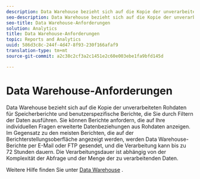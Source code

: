 ```yaml
---
description: Data Warehouse bezieht sich auf die Kopie der unverarbeiteten Rohdaten für Speicherberichte und benutzerspezifische Berichte, die Sie durch Filtern der Daten ausführen. Sie können Berichte anfordern, die auf Ihre individuellen Fragen erweiterte Datenbeziehungen aus Rohdaten anzeigen. Im Gegensatz zu den meisten Berichten, die auf der Berichterstellungsoberfläche angezeigt werden, werden Data Warehouse-Berichte per E-Mail oder FTP gesendet, und die Verarbeitung kann bis zu 72 Stunden dauern. Die Verarbeitungsdauer ist abhängig von der Komplexität der Abfrage und der Menge der zu verarbeitenden Daten.
seo-description: Data Warehouse bezieht sich auf die Kopie der unverarbeiteten Rohdaten für Speicherberichte und benutzerspezifische Berichte, die Sie durch Filtern der Daten ausführen. Sie können Berichte anfordern, die auf Ihre individuellen Fragen erweiterte Datenbeziehungen aus Rohdaten anzeigen. Im Gegensatz zu den meisten Berichten, die auf der Berichterstellungsoberfläche angezeigt werden, werden Data Warehouse-Berichte per E-Mail oder FTP gesendet, und die Verarbeitung kann bis zu 72 Stunden dauern. Die Verarbeitungsdauer ist abhängig von der Komplexität der Abfrage und der Menge der zu verarbeitenden Daten.
seo-title: Data Warehouse-Anforderungen
solution: Analytics
title: Data Warehouse-Anforderungen
topic: Reports and Analytics
uuid: 586d3c8c-244f-4d47-8f93-230f166afaf9
translation-type: tm+mt
source-git-commit: a2c38c2cf3a2c1451e2c60e003ebe1fa9bfd145d

---
```



# Data Warehouse-Anforderungen

Data Warehouse bezieht sich auf die Kopie der unverarbeiteten Rohdaten für Speicherberichte und benutzerspezifische Berichte, die Sie durch Filtern der Daten ausführen. Sie können Berichte anfordern, die auf Ihre individuellen Fragen erweiterte Datenbeziehungen aus Rohdaten anzeigen. Im Gegensatz zu den meisten Berichten, die auf der Berichterstellungsoberfläche angezeigt werden, werden Data Warehouse-Berichte per E-Mail oder FTP gesendet, und die Verarbeitung kann bis zu 72 Stunden dauern. Die Verarbeitungsdauer ist abhängig von der Komplexität der Abfrage und der Menge der zu verarbeitenden Daten.

<!-- I edited this link so it doesn't point to marketing.adobe.com. Please check -Bob -->

Weitere Hilfe finden Sie unter [Data Warehouse](/help/export/data-warehouse/data-warehouse.md) .
